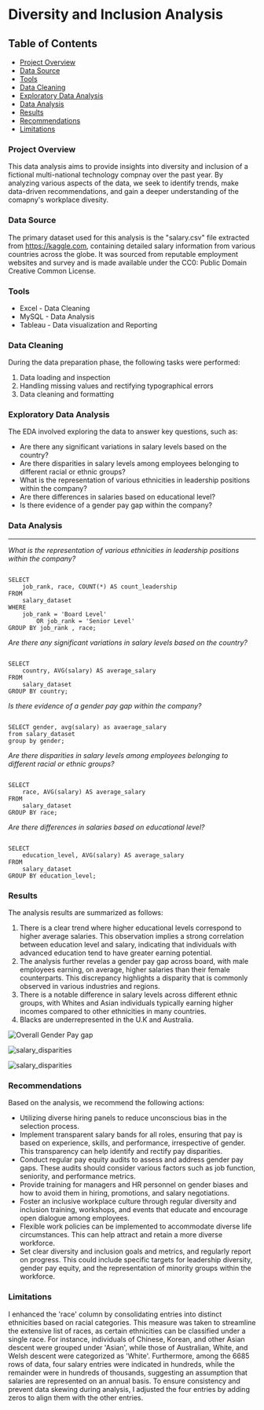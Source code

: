 # Diversity and Inclusion Analysis


## Table of Contents

- [Project Overview](#project-overview)
- [Data Source](#data-source)
- [Tools](#tools)
- [Data Cleaning](#data-cleaning)
- [Exploratory Data Analysis](#exploratory-data-analysis)
- [Data Analysis](#data-analysis)
- [Results](#results)
- [Recommendations](#recommendations)
- [Limitations](#limitations)



### Project Overview

This data analysis aims to provide insights into diversity and inclusion of a fictional multi-national technology compnay over the past year. By analyzing various aspects of the data, we seek to identify trends, make data-driven recommendations, and gain a deeper understanding of the comapny's workplace divesity.


### Data Source

The primary dataset used for this analysis is the "salary.csv" file extracted from https://kaggle.com, containing detailed salary information from various countries across the globe. It was sourced from reputable employment websites and survey and is made available under the CC0: Public Domain Creative Common License.

### Tools

- Excel - Data Cleaning
- MySQL - Data Analysis
- Tableau - Data visualization and Reporting

### Data Cleaning

During the data preparation phase, the following tasks were performed:

1. Data loading and inspection
2. Handling missing values and rectifying typographical errors
3. Data cleaning and formatting

### Exploratory Data Analysis

The EDA involved exploring the data to answer key questions, such as:

- Are there any significant variations in salary levels based on the country?
- Are there disparities in salary levels among employees belonging to different racial or ethnic groups?
- What is the representation of various ethnicities in leadership positions within the company?
- Are there differences in salaries based on educational level?
- Is there evidence of a gender pay gap within the company?

### Data Analysis
---
*What is the representation of various ethnicities in leadership positions within the company?*
```mysql

SELECT 
    job_rank, race, COUNT(*) AS count_leadership
FROM
    salary_dataset
WHERE
    job_rank = 'Board Level'
        OR job_rank = 'Senior Level'
GROUP BY job_rank , race;
```
*Are there any significant variations in salary levels based on the country?*
```mysql

SELECT 
    country, AVG(salary) AS average_salary
FROM
    salary_dataset
GROUP BY country;
```
*Is there evidence of a gender pay gap within the company?*
```mysql

SELECT gender, avg(salary) as avaerage_salary
from salary_dataset
group by gender;
```
*Are there disparities in salary levels among employees belonging to different racial or ethnic groups?*
```mysql

SELECT 
    race, AVG(salary) AS average_salary
FROM
    salary_dataset
GROUP BY race;
```
*Are there differences in salaries based on educational level?*
```mysql

SELECT 
    education_level, AVG(salary) AS average_salary
FROM
    salary_dataset
GROUP BY education_level;
```

### Results

The analysis results are summarized as follows:

1. There is a clear trend where higher educational levels correspond to higher average salaries. This observation implies a strong correlation between education level and salary, indicating that individuals with advanced education tend to have greater earning potential.
2. The analysis further revelas a gender pay gap across board, with male employees earning, on average, higher salaries than their female counterparts. This discrepancy highlights a disparity that is commonly observed in various industries and regions.
3. There is a notable difference in salary levels across different ethnic groups, with Whites and Asian individuals typically earning higher incomes compared to other ethnicities in many countries.
4.  Blacks are underrepresented in the U.K and Australia.


![Overall Gender Pay gap](https://github.com/Lene-Ayele/Diversity-and-Inclusion/assets/156113418/60fa54c8-bcf8-466a-849e-9025302b7dee)





![salary_disparities](https://github.com/Lene-Ayele/Diversity-and-Inclusion/assets/156113418/705ede43-d2e3-488b-add1-b805e33a2e77)






![salary_disparities](https://github.com/Lene-Ayele/Diversity-and-Inclusion/assets/156113418/6625887c-364c-4333-9505-1d5c9daf3280)

### Recommendations

Based on the analysis, we recommend the following actions:

- Utilizing diverse hiring panels to reduce unconscious bias in the selection process.
- Implement transparent salary bands for all roles, ensuring that pay is based on experience, skills, and performance, irrespective of gender. This transparency can help identify and rectify pay disparities.
- Conduct regular pay equity audits to assess and address gender pay gaps. These audits should consider various factors such as job function, seniority, and performance metrics.
- Provide training for managers and HR personnel on gender biases and how to avoid them in hiring, promotions, and salary negotiations.
- Foster an inclusive workplace culture through regular diversity and inclusion training, workshops, and events that educate and encourage open dialogue among employees.
- Flexible work policies can be implemented to accommodate diverse life circumstances. This can help attract and retain a more diverse workforce.
- Set clear diversity and inclusion goals and metrics, and regularly report on progress. This could include specific targets for leadership diversity, gender pay equity, and the representation of minority groups within the workforce.

### Limitations

I enhanced the 'race' column by consolidating entries into distinct ethnicities based on racial categories. This measure was taken to streamline the extensive list of races, as certain ethnicities can be classified under a single race. For instance, individuals of Chinese, Korean, and other Asian descent were grouped under 'Asian', while those of Australian, White, and Welsh descent were categorized as 'White'. Furthermore, among the 6685 rows of data, four salary entries were indicated in hundreds, while the remainder were in hundreds of thousands, suggesting an assumption that salaries are represented on an annual basis. To ensure consistency and prevent data skewing during analysis, I adjusted the four entries by adding zeros to align them with the other entries.

